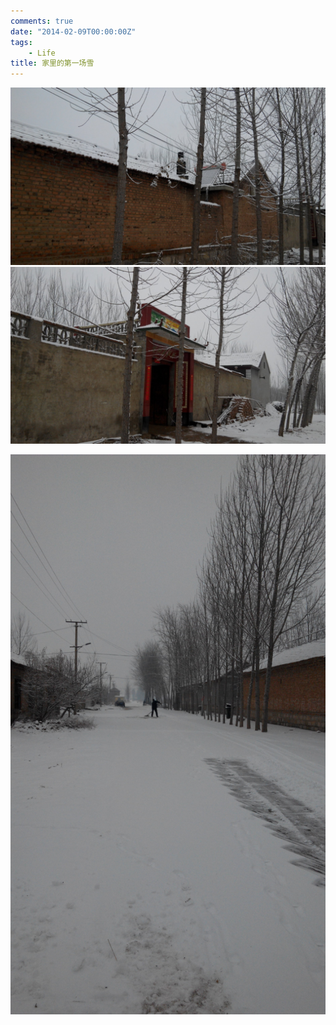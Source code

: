 ```yaml
---
comments: true
date: "2014-02-09T00:00:00Z"
tags:
    - Life
title: 家里的第一场雪
---
```



![](media/wpid-IMG_20140206_075745.jpg)
![](media/wpid-IMG_20140206_075808.jpg)

![](media/wpid-IMG_20140206_075707.jpg)